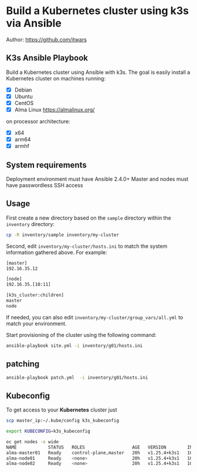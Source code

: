 # Build a Kubernetes cluster using k3s via Ansible

Author: <https://github.com/itwars>

## K3s Ansible Playbook

Build a Kubernetes cluster using Ansible with k3s. The goal is easily install a Kubernetes cluster on machines running:

- [X] Debian
- [X] Ubuntu
- [X] CentOS
- [X] Alma Linux https://almalinux.org/

on processor architecture:

- [X] x64
- [X] arm64
- [X] armhf

## System requirements

Deployment environment must have Ansible 2.4.0+
Master and nodes must have passwordless SSH access

## Usage

First create a new directory based on the `sample` directory within the `inventory` directory:

```bash
cp -R inventory/sample inventory/my-cluster
```

Second, edit `inventory/my-cluster/hosts.ini` to match the system information gathered above. For example:

```bash
[master]
192.16.35.12

[node]
192.16.35.[10:11]

[k3s_cluster:children]
master
node
```

If needed, you can also edit `inventory/my-cluster/group_vars/all.yml` to match your environment.

Start provisioning of the cluster using the following command:

```bash
ansible-playbook site.yml -i inventory/g01/hosts.ini
```

## patching
```bash
ansible-playbook patch.yml  -i inventory/g01/hosts.ini 
```
## Kubeconfig

To get access to your **Kubernetes** cluster just

```bash
scp master_ip:~/.kube/config k3s_kubeconfig

export KUBECONFIG=k3s_kubeconfig

oc get nodes -o wide                                                                                                                                                     master 
NAME            STATUS   ROLES                  AGE   VERSION        INTERNAL-IP   EXTERNAL-IP   OS-IMAGE                         KERNEL-VERSION              CONTAINER-RUNTIME
alma-master01   Ready    control-plane,master   20h   v1.25.4+k3s1   10.0.0.191    <none>        AlmaLinux 8.7 (Stone Smilodon)   4.18.0-425.3.1.el8.x86_64   containerd://1.6.8-k3s1
alma-node01     Ready    <none>                 20h   v1.25.4+k3s1   10.0.0.190    <none>        AlmaLinux 8.7 (Stone Smilodon)   4.18.0-425.3.1.el8.x86_64   containerd://1.6.8-k3s1
alma-node02     Ready    <none>                 20h   v1.25.4+k3s1   10.0.0.192    <none>        AlmaLinux 8.7 (Stone Smilodon)   4.18.0-425.3.1.el8.x86_64   containerd://1.6.8-k3s1

```
